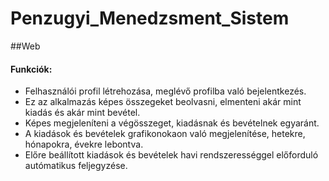 # Penzugyi_Menedzsment_Sistem
##Web

#### Funkciók:
- Felhasználói profil létrehozása, meglévő profilba való bejelentkezés.
- Ez az alkalmazás képes összegeket beolvasni, elmenteni akár mint kiadás és akár mint bevétel.
- Képes megjeleníteni a végösszeget, kiadásnak és bevételnek egyaránt.
- A kiadások és bevételek grafikonokaon való megjelenítése, hetekre, hónapokra, évekre lebontva.
- Előre beállított kiadások és bevételek havi rendszerességgel előforduló autómatikus feljegyzése.
